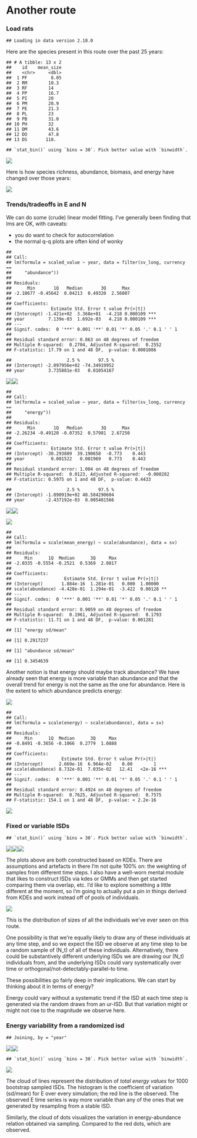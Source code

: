 Another route
================

### Load rats

    ## Loading in data version 2.18.0

Here are the species present in this route over the past 25 years:

    ## # A tibble: 13 x 2
    ##    id    mean_size
    ##    <chr>     <dbl>
    ##  1 PF         8.05
    ##  2 RM        10.3 
    ##  3 RF        14   
    ##  4 PP        16.7 
    ##  5 PI        20   
    ##  6 PM        20.9 
    ##  7 PE        21.3 
    ##  8 PL        23   
    ##  9 PB        31.0 
    ## 10 PH        32   
    ## 11 DM        43.6 
    ## 12 DO        47.8 
    ## 13 DS       118.

    ## `stat_bin()` using `bins = 30`. Pick better value with `binwidth`.

![](portal_rodents_sv_scale_files/figure-gfm/species%20list%20for%20fun-1.png)<!-- -->

Here is how species richness, abundance, biomass, and energy have
changed over those years:

![](portal_rodents_sv_scale_files/figure-gfm/state%20variables-1.png)<!-- -->

### Trends/tradeoffs in E and N

We can do some (crude) linear model fitting. I’ve generally been finding
that lms are OK, with caveats:

  - you do want to check for autocorrelation
  - the normal q-q plots are often kind of wonky

<!-- end list -->

    ## 
    ## Call:
    ## lm(formula = scaled_value ~ year, data = filter(sv_long, currency == 
    ##     "abundance"))
    ## 
    ## Residuals:
    ##      Min       1Q   Median       3Q      Max 
    ## -2.10677 -0.45642  0.04213  0.49320  2.56007 
    ## 
    ## Coefficients:
    ##               Estimate Std. Error t value Pr(>|t|)    
    ## (Intercept) -1.421e+02  3.368e+01  -4.218 0.000109 ***
    ## year         7.139e-03  1.692e-03   4.218 0.000109 ***
    ## ---
    ## Signif. codes:  0 '***' 0.001 '**' 0.01 '*' 0.05 '.' 0.1 ' ' 1
    ## 
    ## Residual standard error: 0.863 on 48 degrees of freedom
    ## Multiple R-squared:  0.2704, Adjusted R-squared:  0.2552 
    ## F-statistic: 17.79 on 1 and 48 DF,  p-value: 0.0001086

    ##                     2.5 %       97.5 %
    ## (Intercept) -2.097956e+02 -74.34919952
    ## year         3.735881e-03   0.01054167

![](portal_rodents_sv_scale_files/figure-gfm/lms-1.png)<!-- -->![](portal_rodents_sv_scale_files/figure-gfm/lms-2.png)<!-- -->

    ## 
    ## Call:
    ## lm(formula = scaled_value ~ year, data = filter(sv_long, currency == 
    ##     "energy"))
    ## 
    ## Residuals:
    ##      Min       1Q   Median       3Q      Max 
    ## -2.26234 -0.49120 -0.07352  0.57981  2.67250 
    ## 
    ## Coefficients:
    ##               Estimate Std. Error t value Pr(>|t|)
    ## (Intercept) -30.293809  39.190658  -0.773    0.443
    ## year          0.001522   0.001969   0.773    0.443
    ## 
    ## Residual standard error: 1.004 on 48 degrees of freedom
    ## Multiple R-squared:  0.0123, Adjusted R-squared:  -0.008282 
    ## F-statistic: 0.5975 on 1 and 48 DF,  p-value: 0.4433

    ##                     2.5 %       97.5 %
    ## (Intercept) -1.090919e+02 48.504290604
    ## year        -2.437192e-03  0.005481566

![](portal_rodents_sv_scale_files/figure-gfm/lms-3.png)<!-- -->![](portal_rodents_sv_scale_files/figure-gfm/lms-4.png)<!-- -->

![](portal_rodents_sv_scale_files/figure-gfm/abund%20v%20compensation-1.png)<!-- -->

    ## 
    ## Call:
    ## lm(formula = scale(mean_energy) ~ scale(abundance), data = sv)
    ## 
    ## Residuals:
    ##     Min      1Q  Median      3Q     Max 
    ## -2.0335 -0.5554 -0.2521  0.5369  2.0817 
    ## 
    ## Coefficients:
    ##                    Estimate Std. Error t value Pr(>|t|)   
    ## (Intercept)       1.884e-16  1.281e-01   0.000  1.00000   
    ## scale(abundance) -4.428e-01  1.294e-01  -3.422  0.00128 **
    ## ---
    ## Signif. codes:  0 '***' 0.001 '**' 0.01 '*' 0.05 '.' 0.1 ' ' 1
    ## 
    ## Residual standard error: 0.9059 on 48 degrees of freedom
    ## Multiple R-squared:  0.1961, Adjusted R-squared:  0.1793 
    ## F-statistic: 11.71 on 1 and 48 DF,  p-value: 0.001281

    ## [1] "energy sd/mean"

    ## [1] 0.2917237

    ## [1] "abundance sd/mean"

    ## [1] 0.3454639

Another notion is that energy should maybe track abundance? We have
already seen that energy is more variable than abundance and that the
overall trend for energy is not the same as the one for abundance. Here
is the extent to which abundance predicts energy:

![](portal_rodents_sv_scale_files/figure-gfm/abund%20v%20energy-1.png)<!-- -->

    ## 
    ## Call:
    ## lm(formula = scale(energy) ~ scale(abundance), data = sv)
    ## 
    ## Residuals:
    ##     Min      1Q  Median      3Q     Max 
    ## -0.8491 -0.3656 -0.1066  0.2779  1.0888 
    ## 
    ## Coefficients:
    ##                   Estimate Std. Error t value Pr(>|t|)    
    ## (Intercept)      2.669e-16  6.964e-02    0.00        1    
    ## scale(abundance) 8.732e-01  7.035e-02   12.41   <2e-16 ***
    ## ---
    ## Signif. codes:  0 '***' 0.001 '**' 0.01 '*' 0.05 '.' 0.1 ' ' 1
    ## 
    ## Residual standard error: 0.4924 on 48 degrees of freedom
    ## Multiple R-squared:  0.7625, Adjusted R-squared:  0.7575 
    ## F-statistic: 154.1 on 1 and 48 DF,  p-value: < 2.2e-16

![](portal_rodents_sv_scale_files/figure-gfm/abund%20v%20energy-2.png)<!-- -->

### Fixed or variable ISDs

    ## `stat_bin()` using `bins = 30`. Pick better value with `binwidth`.

![](portal_rodents_sv_scale_files/figure-gfm/compare%20ur%20isd%20methods-1.png)<!-- -->![](portal_rodents_sv_scale_files/figure-gfm/compare%20ur%20isd%20methods-2.png)<!-- -->![](portal_rodents_sv_scale_files/figure-gfm/compare%20ur%20isd%20methods-3.png)<!-- -->

The plots above are both constructed based on KDEs. There are
assumptions and artefacts in there I’m not quite 100% on: the weighting
of samples from different time steps. I also have a well-worn mental
module that likes to construct ISDs via kdes or GMMs and then get
started comparing them via overlap, etc. I’d like to explore something a
little different at the moment, so I’m going to actually put a pin in
things derived from KDEs and work instead off of pools of individuals.

![](portal_rodents_sv_scale_files/figure-gfm/unaltered%20individuals-1.png)<!-- -->

This is the distribution of sizes of all the individuals we’ve ever seen
on this route.

One possibility is that we’re equally likely to draw any of these
individuals at any time step, and so we expect the ISD we observe at any
time step to be a random sample of \(N_t\) of all of these individuals.
Alternatively, there could be substantively different underlying ISDs we
are drawing our \(N_t\) individuals from, and the underlying ISDs could
vary systematically over time or orthogonal/not-detectably-parallel-to
time.

These possibilities go fairly deep in their implications. We can start
by thinking about it in terms of energy?

Energy could vary without a systematic trend if the ISD at each time
step is generated via the random draws from an ur-ISD. But that
variation might or might not rise to the magnitude we observe here.

### Energy variability from a randomized isd

    ## Joining, by = "year"

![](portal_rodents_sv_scale_files/figure-gfm/randomize%20isd-1.png)<!-- -->![](portal_rodents_sv_scale_files/figure-gfm/randomize%20isd-2.png)<!-- -->

    ## `stat_bin()` using `bins = 30`. Pick better value with `binwidth`.

![](portal_rodents_sv_scale_files/figure-gfm/randomize%20isd-3.png)<!-- -->

The cloud of lines represent the distribution of *total energy values*
for 1000 bootstrap sampled ISDs. The histogram is the coefficient of
variation (sd/mean) for E over every simulation; the red line is the
observed. The observed E time series is way more variable than any of
the ones that we generated by resampling from a stable ISD.

Similarly, the cloud of dots visualizes the variation in
energy-abundance relation obtained via sampling. Compared to the red
dots, which are observed.
